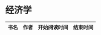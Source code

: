 # 经济学


 书名  | 作者  | 开始阅读时间  | 结束时间  
------------  | -------------  |------------- |------------- | 